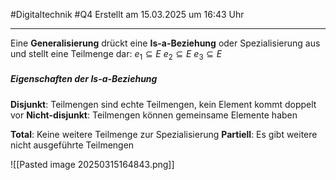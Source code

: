 #Digitaltechnik #Q4 Erstellt am 15.03.2025 um 16:43 Uhr

---

Eine **Generalisierung** drückt eine **Is-a-Beziehung** oder Spezialisierung aus und stellt eine Teilmenge dar: 
	$e_1 \subseteq E$
	$e_2 \subseteq E$
	$e_3 \subseteq E$

##### Eigenschaften der Is-a-Beziehung

**Disjunkt**: Teilmengen sind echte Teilmengen, kein Element kommt doppelt vor
**Nicht-disjunkt**: Teilmengen können gemeinsame Elemente haben

**Total**: Keine weitere Teilmenge zur Spezialisierung
**Partiell**: Es gibt weitere nicht ausgeführte Teilmengen

![[Pasted image 20250315164843.png]]
